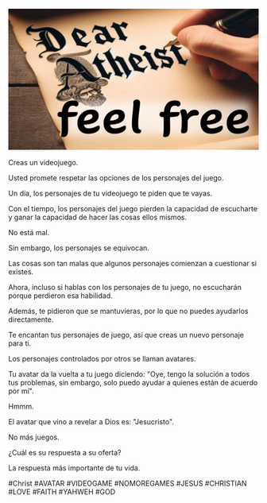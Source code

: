 ![Video cover image](../cover.jpg "cover photo")

Creas un videojuego.

Usted promete respetar las opciones de los personajes del juego.

Un día, los personajes de tu videojuego te piden que te vayas.

Con el tiempo, los personajes del juego pierden la capacidad de escucharte y ganar la capacidad de hacer las cosas ellos mismos.

No está mal.

Sin embargo, los personajes se equivocan.

Las cosas son tan malas que algunos personajes comienzan a cuestionar si existes.

Ahora, incluso si hablas con los personajes de tu juego, no escucharán porque perdieron esa habilidad.

Además, te pidieron que se mantuvieras, por lo que no puedes ayudarlos directamente.

Te encantan tus personajes de juego, así que creas un nuevo personaje para ti.

Los personajes controlados por otros se llaman avatares.

Tu avatar da la vuelta a tu juego diciendo: "Oye, tengo la solución a todos tus problemas, sin embargo, solo puedo ayudar a quienes están de acuerdo por mí".

Hmmm.

El avatar que vino a revelar a Dios es: "Jesucristo".

No más juegos.

¿Cuál es su respuesta a su oferta?

La respuesta más importante de tu vida.

#Christ #AVATAR #VIDEOGAME #NOMOREGAMES #JESUS ​​#CHRISTIAN #LOVE #FAITH #YAHWEH #GOD